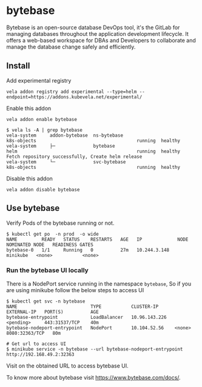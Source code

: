 # bytebase

Bytebase is an open-source database DevOps tool, it's the GitLab for managing databases throughout the application development lifecycle. It offers a web-based workspace for DBAs and Developers to collaborate and manage the database change safely and efficiently.

## Install

Add experimental registry
```
vela addon registry add experimental --type=helm --endpoint=https://addons.kubevela.net/experimental/
```

Enable this addon
```
vela addon enable bytebase
```

```shell
$ vela ls -A | grep bytebase
vela-system     addon-bytebase  ns-bytebase                             k8s-objects                                     running  healthy
vela-system     ├─              bytebase                                helm                                            running  healthy       Fetch repository successfully, Create helm release
vela-system     └─              svc-bytebase                            k8s-objects                                     running  healthy
```

Disable this addon
```
vela addon disable bytebase
```

## Use bytebase

Verify Pods of the bytebase running or not.

```shell
$ kubectl get po  -n prod  -o wide
NAME         READY   STATUS    RESTARTS   AGE   IP             NODE       NOMINATED NODE   READINESS GATES
bytebase-0   1/1     Running   0          27m   10.244.3.148   minikube   <none>           <none>
```

### Run the bytebase UI locally

There is a NodePort service running in the namespace `bytebase`, So if you are using minikube follow the below steps to access UI

```shell
$ kubectl get svc -n bytebase
NAME                           TYPE           CLUSTER-IP      EXTERNAL-IP   PORT(S)          AGE
bytebase-entrypoint            LoadBalancer   10.96.143.226   <pending>     443:31537/TCP    40m
bytebase-nodeport-entrypoint   NodePort       10.104.52.56    <none>        8080:32363/TCP   80m

# Get url to access UI
$ minikube service -n bytebase --url bytebase-nodeport-entrypoint
http://192.168.49.2:32363
```

Visit on the obtained URL to access bytebase UI.

To know more about bytebase visit https://www.bytebase.com/docs/.
